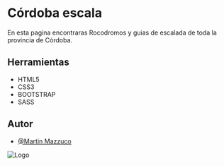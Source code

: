 
# Córdoba escala

En esta pagina encontraras Rocodromos y guias de escalada de toda la provincia de Córdoba.



## Herramientas

- HTML5
- CSS3
- BOOTSTRAP
- SASS


## Autor

- [@Martin Mazzuco](https://github.com/martin-mazzuco)


![Logo](https://i.ibb.co/G9gLLF3/logo.png)

